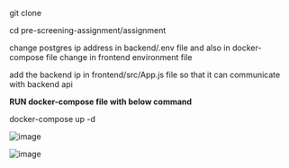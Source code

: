 git clone <repo>

cd pre-screening-assignment/assignment

change postgres ip address in backend/.env file 
and also in docker-compose file change in frontend environment file

add the backend ip in frontend/src/App.js file so that it can communicate with backend api

**RUN docker-compose file with below command**

docker-compose up -d

![image](https://github.com/user-attachments/assets/22ccc2da-bd62-455c-861c-9b38528fe5bf)

![image](https://github.com/user-attachments/assets/1ca9c002-77ae-4df9-b487-9e5be38d489c)

